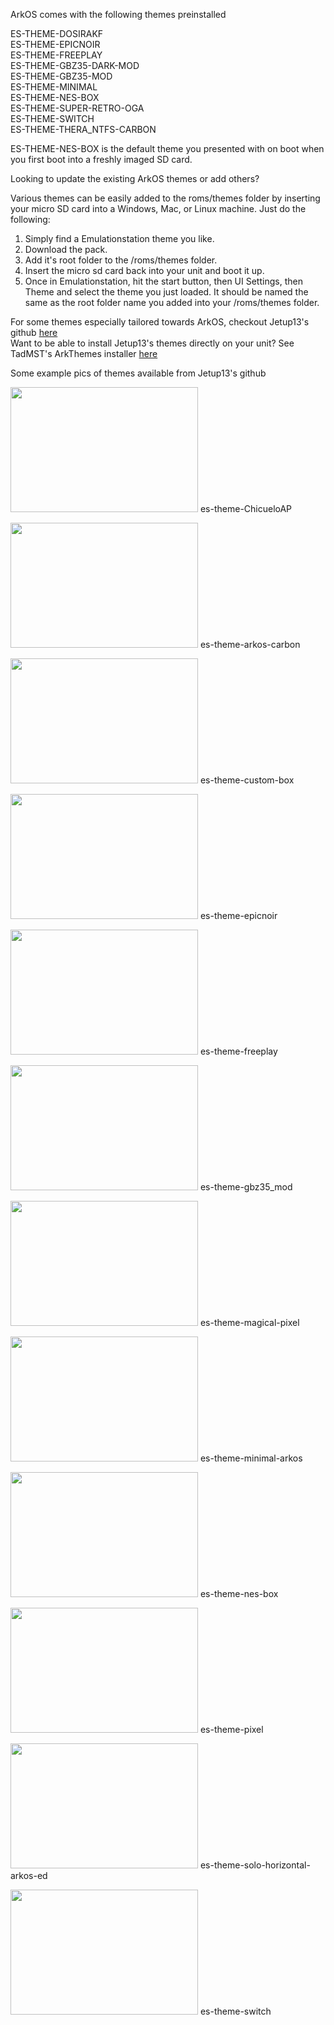 ArkOS comes with the following themes preinstalled

ES-THEME-DOSIRAKF \
ES-THEME-EPICNOIR \
ES-THEME-FREEPLAY \
ES-THEME-GBZ35-DARK-MOD \
ES-THEME-GBZ35-MOD \
ES-THEME-MINIMAL \
ES-THEME-NES-BOX \
ES-THEME-SUPER-RETRO-OGA \
ES-THEME-SWITCH \
ES-THEME-THERA_NTFS-CARBON

ES-THEME-NES-BOX is the default theme you presented with on boot when you first boot into a freshly imaged SD card.

Looking to update the existing ArkOS themes or add others?  

Various themes can be easily added to the roms/themes folder by inserting your micro SD card into a Windows, Mac, or Linux machine.  Just do the following:

1. Simply find a Emulationstation theme you like.  
1. Download the pack.  
1. Add it's root folder to the /roms/themes folder.  
1. Insert the micro sd card back into your unit and boot it up.  
1. Once in Emulationstation, hit the start button, then UI Settings, then Theme and select the theme you just loaded.  It should be named the same as the root folder name you added into your /roms/themes folder.

For some themes especially tailored towards ArkOS, checkout Jetup13's github [here](https://github.com/Jetup13?tab=repositories) \
Want to be able to install Jetup13's themes directly on your unit?  See TadMST's ArkThemes installer [here](https://github.com/TadMSTR/ArkThemes)

Some example pics of themes available from Jetup13's github

<p align="left"><img width="300" height="200" src="https://github.com/christianhaitian/arkos/blob/main/themepreviews/es-theme-ChicueloAP.png?raw=true"> es-theme-ChicueloAP 
</p>
<p align="left"><img width="300" height="200" src="https://github.com/christianhaitian/arkos/blob/main/themepreviews/es-theme-arkos-carbon.png?raw=true"> es-theme-arkos-carbon
</p>
<p align="left"><img width="300" height="200" src="https://github.com/christianhaitian/arkos/blob/main/themepreviews/es-theme-custom-box.png?raw=true"> es-theme-custom-box
</p>
<p align="left"><img width="300" height="200" src="https://github.com/christianhaitian/arkos/blob/main/themepreviews/es-theme-epicnoir.png?raw=true"> es-theme-epicnoir
</p>
<p align="left"><img width="300" height="200" src="https://github.com/christianhaitian/arkos/blob/main/themepreviews/es-theme-freeplay.png?raw=true"> es-theme-freeplay
</p>
<p align="left"><img width="300" height="200" src="https://github.com/christianhaitian/arkos/blob/main/themepreviews/es-theme-gbz35_mod.png?raw=true"> es-theme-gbz35_mod
</p>
<p align="left"><img width="300" height="200" src="https://github.com/christianhaitian/arkos/blob/main/themepreviews/es-theme-magical-pixel.png?raw=true"> es-theme-magical-pixel
</p>
<p align="left"><img width="300" height="200" src="https://github.com/christianhaitian/arkos/blob/main/themepreviews/es-theme-minimal-arkos.png?raw=true"> es-theme-minimal-arkos
</p>
<p align="left"><img width="300" height="200" src="https://github.com/christianhaitian/arkos/blob/main/themepreviews/es-theme-nes-box.png?raw=true"> es-theme-nes-box
</p>
<p align="left"><img width="300" height="200" src="https://github.com/christianhaitian/arkos/blob/main/themepreviews/es-theme-pixel.png?raw=true"> es-theme-pixel
</p>
<p align="left"><img width="300" height="200" src="https://github.com/christianhaitian/arkos/blob/main/themepreviews/es-theme-solo-horizontal-arkos-ed.png?raw=true"> es-theme-solo-horizontal-arkos-ed
</p>
<p align="left"><img width="300" height="200" src="https://github.com/christianhaitian/arkos/blob/main/themepreviews/es-theme-switch.png?raw=true"> es-theme-switch
</p>